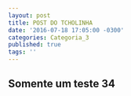 ```yaml
---
layout: post
title: POST DO TCHOLINHA
date: '2016-07-18 17:05:00 -0300'
categories: Categoria_3
published: true
tags: ''
---
```


## Somente um teste 34
